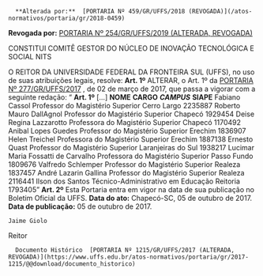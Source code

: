       **Alterada por:**  [PORTARIA Nº 459/GR/UFFS/2018 (REVOGADA)](/atos-normativos/portaria/gr/2018-0459) 

 **Revogada por:**  [PORTARIA Nº 254/GR/UFFS/2019 (ALTERADA, REVOGADA)](/atos-normativos/portaria/gr/2019-0254) 

   CONSTITUI COMITÊ GESTOR DO NÚCLEO DE INOVAÇÃO TECNOLÓGICA E SOCIAL NITS  

 O REITOR DA UNIVERSIDADE FEDERAL DA FRONTEIRA SUL (UFFS), no uso de suas atribuições legais, resolve:   **Art. 1º** ALTERAR, o Art. 1º da [PORTARIA Nº 277/GR/UFFS/2017](https://www.uffs.edu.br/atos-normativos/portaria/gr/2017-0277)  , de 02 de março de 2017, que passa a vigorar com a seguinte redação: “ **Art. 1º** [...]      **NOME**    **CARGO**     ***CAMPUS***    **SIAPE**       Fabiano Cassol   Professor do Magistério Superior   Cerro Largo   2235887     Roberto Mauro DallAgnol   Professor do Magistério Superior   Chapecó   1929454     Deise Regina Lazzarotto   Professora do Magistério Superior   Chapecó   1170492     Anibal Lopes Guedes   Professor do Magistério Superior   Erechim   1836907     Helen Treichel   Professora do Magistério Superior   Erechim   1887138     Ernesto Quast   Professor do Magistério Superior   Laranjeiras do Sul   1938217     Lucimar Maria Fossatti de Carvalho   Professora do Magistério Superior   Passo Fundo   1809676     Valfredo Schlemper   Professor do Magistério Superior   Realeza   1837457     André Lazarin Gallina   Professor do Magistério Superior   Realeza   2116441     Ilson dos Santos   Técnico-Administrativo em Educação   Reitoria   1793405”       **Art. 2º** Esta Portaria entra em vigor na data de sua publicação no Boletim Oficial da UFFS.      **Data do ato:** Chapecó-SC, 05 de outubro de 2017.   
 **Data de publicação:**  05 de outubro de 2017. 

    Jaime Giolo   
 Reitor 

      Documento Histórico  [PORTARIA Nº 1215/GR/UFFS/2017 (ALTERADA, REVOGADA)](https://www.uffs.edu.br/atos-normativos/portaria/gr/2017-1215/@@download/documento_historico)     
      